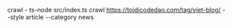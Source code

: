 crawl - ts-node src/index.ts crawl https://toidicodedao.com/tag/viet-blog/ --style article --category news